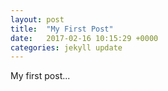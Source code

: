 ```yaml
---
layout: post
title:  "My First Post"
date:   2017-02-16 10:15:29 +0000
categories: jekyll update
---
```

My first post...
